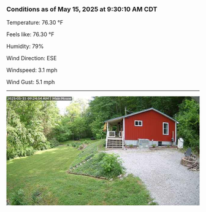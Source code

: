 ### Conditions as of May 15, 2025 at 9:30:10 AM CDT 

Temperature: 76.30 &deg;F

Feels like: 76.30 &deg;F

Humidity: 79%

Wind Direction: ESE

Windspeed: 3.1 mph

Wind Gust: 5.1 mph

---

<img src="./images/latest.jpeg"/>

